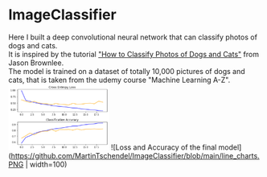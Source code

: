 # ImageClassifier

Here I built a deep convolutional neural network that can classify photos of dogs and cats.<br>
It is inspired by the tutorial ["How to Classify Photos of Dogs and Cats"](https://machinelearningmastery.com/how-to-develop-a-convolutional-neural-network-to-classify-photos-of-dogs-and-cats/#comment-597191) from Jason Brownlee.<br>
The model is trained on a dataset of totally 10,000 pictures of dogs and cats, that is taken from the udemy course "Machine Learning A-Z".<br>
<img src="https://github.com/MartinTschendel/ImageClassifier/blob/main/line_charts.PNG" width="200">
![Loss and Accuracy of the final model](https://github.com/MartinTschendel/ImageClassifier/blob/main/line_charts.PNG | width=100)
